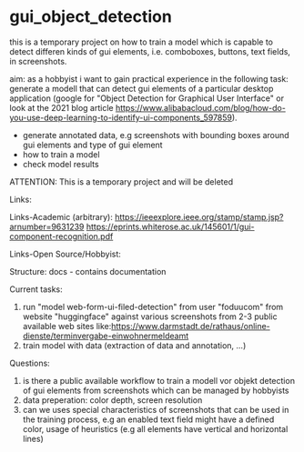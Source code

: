 # gui_object_detection

this is a temporary project on how to train a model which is capable to detect differen kinds of gui elements, i.e. comboboxes, buttons, text fields, in screenshots.

aim: as a hobbyist i want to gain practical experience in the following task: generate a modell that can detect gui elements of a particular desktop application (google for "Object Detection for Graphical User Interface" or look at the 2021 blog article https://www.alibabacloud.com/blog/how-do-you-use-deep-learning-to-identify-ui-components_597859).

- generate annotated data, e.g screenshots with bounding boxes around gui elements and type of gui element
- how to train a model
- check model results


ATTENTION: This is a temporary project and will be deleted

Links:

Links-Academic (arbitrary):
https://ieeexplore.ieee.org/stamp/stamp.jsp?arnumber=9631239
https://eprints.whiterose.ac.uk/145601/1/gui-component-recognition.pdf

Links-Open Source/Hobbyist:



Structure:
docs - contains documentation


Current tasks:
1. run "model web-form-ui-filed-detection" from user "foduucom" from website "huggingface" against various screenshots from 2-3 public available web sites like:https://www.darmstadt.de/rathaus/online-dienste/terminvergabe-einwohnermeldeamt
2. train model with data (extraction of data and annotation, ...)

Questions:
1. is there a public available workflow to train a modell vor objekt detection of gui elements from screenshots which can be managed by hobbyists
2. data preperation: color depth, screen resolution
3. can we uses special characteristics of screenshots that can be used in the training process, e.g an enabled text field might have a defined color, usage of heuristics (e.g all elements have vertical and horizontal lines)
